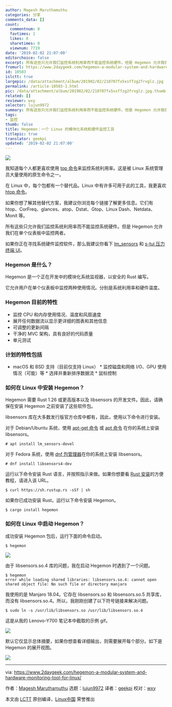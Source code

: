```yaml
---
author: Magesh Maruthamuthu
categories: 分享
comments_data: []
count:
  commentnum: 0
  favtimes: 1
  likes: 0
  sharetimes: 0
  viewnum: 7719
date: '2019-02-02 21:07:00'
editorchoice: false
excerpt: 所有这些只允许我们监控系统利用率而不能监控系统硬件。但是 Hegemon 允许我们在单个仪表板中监控两者。
fromurl: https://www.2daygeek.com/hegemon-a-modular-system-and-hardware-monitoring-tool-for-linux/
id: 10503
islctt: true
largepic: /data/attachment/album/201902/02/210707fx5xsffzg2frvglz.jpg
permalink: /article-10503-1.html
pic: /data/attachment/album/201902/02/210707fx5xsffzg2frvglz.jpg.thumb.jpg
related: []
reviewer: wxy
selector: lujun9972
summary: 所有这些只允许我们监控系统利用率而不能监控系统硬件。但是 Hegemon 允许我们在单个仪表板中监控两者。
tags:
- 监控
thumb: false
title: Hegemon：一个 Linux 的模块化系统和硬件监控工具
titlepic: true
translator: geekpi
updated: '2019-02-02 21:07:00'
---
```


![](/data/attachment/album/201902/02/210707fx5xsffzg2frvglz.jpg)


我知道每个人都更喜欢使用 [top 命令](https://www.2daygeek.com/top-command-examples-to-monitor-server-performance/)来监控系统利用率。这是被 Linux 系统管理员大量使用的原生命令之一。


在 Linux 中，每个包都有一个替代品。Linux 中有许多可用于此的工具，我更喜欢 [htop 命令](https://www.2daygeek.com/linux-htop-command-linux-system-performance-resource-monitoring-tool/)。


如果你想了解其他替代方案，我建议你浏览每个链接了解更多信息。它们有 htop、CorFreq、glances、atop、Dstat、Gtop、Linux Dash、Netdata、Monit 等。


所有这些只允许我们监控系统利用率而不能监控系统硬件。但是 Hegemon 允许我们在单个仪表板中监控两者。


如果你正在寻找系统硬件监控软件，那么我建议你看下 [lm\_sensors](https://www.2daygeek.com/view-check-cpu-hard-disk-temperature-linux/) 和 [s-tui 压力终端 UI](https://www.2daygeek.com/s-tui-stress-terminal-ui-monitor-linux-cpu-temperature-frequency/)。


### Hegemon 是什么？


Hegemon 是一个正在开发中的模块化系统监视器，以安全的 Rust 编写。


它允许用户在单个仪表板中监控两种使用情况。分别是系统利用率和硬件温度。


### Hegemon 目前的特性


* 监控 CPU 和内存使用情况、温度和风扇速度
* 展开任何数据流以显示更详细的图表和其他信息
* 可调整的更新间隔
* 干净的 MVC 架构，具有良好的代码质量
* 单元测试


### 计划的特性包括


* macOS 和 BSD 支持（目前仅支持 Linux） \* 监控磁盘和网络 I/O、GPU 使用情况（可能）等 \* 选择并重新排序数据流 \* 鼠标控制


### 如何在 Linux 中安装 Hegemon？


Hegemon 需要 Rust 1.26 或更高版本以及 libsensors 的开发文件。因此，请确保在安装 Hegemon 之前安装了这些软件包。


libsensors 库在大多数发行版官方仓库中都有，因此，使用以下命令进行安装。


对于 Debian/Ubuntu 系统，使用 [apt-get 命令](https://www.2daygeek.com/apt-get-apt-cache-command-examples-manage-packages-debian-ubuntu-systems/) 或 [apt 命令](https://www.2daygeek.com/apt-command-examples-manage-packages-debian-ubuntu-systems/) 在你的系统上安装 libsensors。



```
# apt install lm_sensors-devel
```

对于 Fedora 系统，使用 [dnf 包管理器](https://www.2daygeek.com/dnf-command-examples-manage-packages-fedora-system/)在你的系统上安装 libsensors。



```
# dnf install libsensors4-dev
```

运行以下命令安装 Rust 语言，并按照指示来做。如果你想要看 [Rust 安装](https://www.2daygeek.com/how-to-install-rust-programming-language-in-linux/)的方便教程，请进入该 URL。



```
$ curl https://sh.rustup.rs -sSf | sh
```

如果你已成功安装 Rust。运行以下命令安装 Hegemon。



```
$ cargo install hegemon
```

### 如何在 Linux 中启动 Hegemon？


成功安装 Hegemon 包后，运行下面的命令启动。



```
$ hegemon
```

![](/data/attachment/album/201902/02/210843wkewfp3bzeffanfh.png)


由于 libsensors.so.4 库的问题，我在启动 Hegemon 时遇到了一个问题。



```
$ hegemon
error while loading shared libraries: libsensors.so.4: cannot open shared object file: No such file or directory manjaro
```

我使用的是 Manjaro 18.04。它存在 libsensors.so 和 libsensors.so.5 共享库，而没有 libsensors.so.4。所以，我刚刚创建了以下符号链接来解决问题。



```
$ sudo ln -s /usr/lib/libsensors.so /usr/lib/libsensors.so.4
```

这是从我的 Lenovo-Y700 笔记本中截取的示例 gif。


![](/data/attachment/album/201902/02/210920rw5qqqu0699zqsuu.gif)


默认它仅显示总体摘要，如果你想查看详细输出，则需要展开每个部分。如下是 Hegemon 的展开视图。


![](/data/attachment/album/201902/02/210943pxed3p4jjgq5vuy6.png)




---


via: <https://www.2daygeek.com/hegemon-a-modular-system-and-hardware-monitoring-tool-for-linux/>


作者：[Magesh Maruthamuthu](https://www.2daygeek.com/author/magesh/) 选题：[lujun9972](https://github.com/lujun9972) 译者：[geekpi](https://github.com/geekpi) 校对：[wxy](https://github.com/wxy)


本文由 [LCTT](https://github.com/LCTT/TranslateProject) 原创编译，[Linux中国](https://linux.cn/) 荣誉推出
